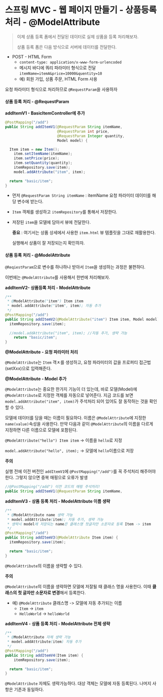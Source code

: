 # 스프링 MVC - 웹 페이지 만들기 - 상품등록 처리 - @ModelAttribute



> 이제 상품 등록 폼에서 전달된 데이터로 실제 상품을 등록 처리해보자.
>
> 상품 등록 폼은 다음 방식으로 서버에 데이터를 전달한다.

* POST - HTML Form
  * `content-type: application/x-www-form-urlencoded`
  * 메시지 바디에 쿼리 파라미터 형식으로 전달 `itemName=itemA&price=10000&quentity=10`
  * 예) 회원 가입, 상품 주문, HTML Form 사용

요청 파라미터 형식으로 처리하므로 `@RequestParam`을 사용하자



#### 상품 등록 처리 - @RequestParam

**addItemV1 - BasicItemController에 추가**

```java
@PostMapping("/add")
public String addItemV1(@RequestParam String itemName,
                        @RequestParam int price,
                        @RequestParam Integer quantity,
                        Model model) {

  Item item = new Item();
 	item.setItemName(itemName);
 	item.setPrice(price);
 	item.setQuantity(quantity);
 	itemRepository.save(item);
 	model.addAttribute("item", item);
 
  return "basic/item";
}
```

* 먼저 `@RequestParam String itemName` : itemName 요청 파라미터 데이터를 해당 변수에 받는다.

* `Item` 객체를 생성하고 `itemRepository`를 통해서 저장한다.

* 저장된 `item`을 모델에 담아서 뷰에 전달한다.

  **중요** : 여기서는 상품 상세에서 사용한 `item.html` 뷰 템플릿을 그대로 재활용한다.

  실행해서 상품이 잘 저장되는지 확인하자.

  

#### 상품 등록 처리 - @ModelAttribute

`@ReqiestParam`으로 변수를 하나하나 받아서 `Item`을 생성하는 과정은 불편하다.

이번에는 `@ModelAttribute`를 사용해서 한번에 처리해보자.



**addItemV2- 상품등록 처리 - ModelAttribute**

```java
/**
 * @ModelAttribute("item") Item item
 * model.addAttribute("item", item); 자동 추가
 */
@PostMapping("/add")
public String addItemV2(@ModelAttribute("item") Item item, Model model) {
  itemRepository.save(item);
 	
  //model.addAttribute("item", item); //자동 추가, 생략 가능
 	return "basic/item";
}
```

**@ModelAttribute - 요청 파라미터 처리**

`@ModelAttribute`는 `Item` 객ㅊ를 생성하고, 요청 파라미터의 값을 프로퍼티 접근법(setXxx)으로 입력해준다.



**@ModelAttribute - Model 추가**

`@ModelAttribute`는 중요한 한가지 기능이 더 있는데, 바로 모델(Model)에 `@ModelAttribute`로 지정한 객체를 자동으로 넣어준다. 지금 코드를 보면 `model.addAttribute("item", item)`가 주석처리 되어 있어도 잘 동작하는 것을 확인할 수 있다.



모델에 데이터를 담을 때는 이름이 필요하다. 이름은 `@ModelAttribute`에 지정한 `name(value)`속성을 사용한다. 만약 다음과 같이 `@ModelAttribute`의 이름을 다르게 지정하면 다른 이름으로 모델에 포함된다.



`@ModelAttribute("hello") Item item` -> 이름을 `hello`로 지정

`model.addAttribute("hello", item);` -> 모델에 `hello`이름으로 저장



**주의**

실행 전에 이전 버전인 `addItemV1`에 `@PostMapping("/add")`를 꼭 주석처리 해주어야 한다. 그렇지 않으면 중복 매핑으로 오류가 발생

```java
//@PostMapping("/add") 이전 코드의 매핑 주석처리!
public String addItemV1(@RequestParam String itemName,
```



**addItemV3 - 상품 등록 처리 - ModelAttribute 이름 생략**

```java
/**
 * @ModelAttribute name 생략 가능
 * model.addAttribute(item); 자동 추가, 생략 가능
 * 생략시 model에 저장되는 name은 클래스명 첫글자만 소문자로 등록 Item -> item
 */
@PostMapping("/add")
public String addItemV3(@ModelAttribute Item item) {
  itemRepository.save(item);
 	
  return "basic/item";
}
```

`@ModelAttribute`의 이름을 생략할 수 있다.



**주의**

`@ModelAttribute`의 이름을 생략하면 모델에 저잘될 때 클래스 명을 사용한다. 이때 **클래스의 첫 글자만 소문자로 변경**해서 등록한다.

* 예) `@ModelAttribute` 클래스명 -> 모델에 자동 추가되는 이름
  * `Item` -> `item`
  * `HelloWorld` -> `helloWorld`



**addItemV4 - 상품 등록 처리 - ModelAttribute 전체 생략** 

```java
/**
 * @ModelAttribute 자체 생략 가능
 * model.addAttribute(item) 자동 추가
 */
@PostMapping("/add")
public String addItemV4(Item item) {
 	itemRepository.save(item);
 
  return "basic/item";
}
```

`@ModelAttribute` 자체도 생략가능하다. 대상 객체는 모델에 자동 등록된다. 나머지 사항은 기존과 동일하다.

